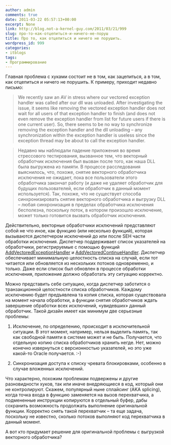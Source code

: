 ```yaml
---
author: admin
comments: true
date: 2011-03-22 05:57:13+00:00
excerpt: None
link: http://blog.not-a-kernel-guy.com/2011/03/21/999
slug: про-то-как-отцепиться-и-ничего-не-поруш
title: Про то, как отцепиться и ничего не порушить.
wordpress_id: 999
categories:
- itblogs
tags:
- Программирование
---
```


Главная проблема с хуками состоит не в том, как зацепиться, а в том, как отцепиться и ничего не порушить. К примеру, приходит недавно письмо:

> We recently saw an AV in stress where our vectored exception handler was called after our dll was unloaded.  After investigating the issue, it seems like removing the vectored exception handler does not wait for all users of that exception handler to finish (and does not even remove the exception handler from list for future users if there is one current user).  So, there seems to be no way to synchronize removing the exception handler and the dll unloading – any synchronization within the exception handler is useless since the exception thread may be about to call the exception handler.

> Недавно мы наблюдали падение приложения во время стрессового тестирования, вызванное тем, что векторный обработчик исключения был вызван после того, как наша DLL была выгружена из памяти. В процессе расследования выяснилось, что, похоже, снятие векторного обработчика исключения не ожидает, пока все пользователи этого обработчика закончат работу (и даже не удаляет обработчик для будущих пользователей, если обработчик в данный момент используется). Так, похоже, что не существует способа синхронизировать снятие векторного обработчика и выгрузку DLL – любая синхронизация в пределах обработчика исключения бесполезна, поскольку поток, в котором произошло исключение, может только готовится вызвать обработчик исключения.

Действительно, векторные обработчики исключений представляют собой не что иное, как функцию (или несколько функций), которая вызываются диспетчером исключений до или после SEH части обработки исключения. Диспетчер поддерживает список указателей на обработчики, регистрируемые с помощью функций [AddVectoredExceptionHandler](http://msdn.microsoft.com/en-us/library/ms679274(v=VS.85).aspx) и [AddVectoredContinueHandler](http://msdn.microsoft.com/en-us/library/ms679273(v=VS.85).aspx). Диспетчер обеспечивает минимальную целостность списка на случай, если тот читается или обновляется из нескольких потоков одновременно, и только. Даже если список был обновлен в процессе обработки исключения, приложение должно обработать эту ситуацию корректно.

Можно представить себе ситуацию, когда диспетчер заботится о транзакционной целостности списка обработчиков. Каждому исключению будет предъявлена та копия списка, которая существовала на момент начала обработки, а функции снятия обработчиков ждать завершение обработки всех исключений, «увидевших» данный обработчик. Такой дизайн имеет как минимум две серьезные проблемы:

  1. Исключение, по определению, происходит в исключительной ситуации. В этот момент, например, нельзя выделить память, так как свободной памяти в системе может и не быть. Получается, что отдельную копию списка обработчиков хранить негде. Нет, можно конечно извернуться с версионностью указателей, но это уже какой-то Oracle получается. :-)

  2. Синхронизация доступа к списку чревата блокировками, особенно в случае вложенных исключений.

Что характерно, похожим проблемам подвержены и другие разновидности хуков, так или иначе внедряющиеся в код, который они не контролируют. Скажем, популярный ныне сплайсинг (AKA splicing), когда точка входа в функцию заменяется на вызов перехватчика, а подмененные инструкции копируются в отдельный буфер, дабы сохранить возможность продолжать выполнение оригинальной функции. Корректно снять такой перехватчик – та еще задача, поскольку не известно, сколько потоков выполняют код перехватчика в данный момент.

А вот кто придумает решение для оригинальной проблемы с выгрузкой векторного обработчика?
